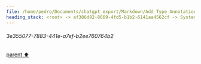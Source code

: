 ```yaml
---
file: /home/pedro/Documents/chatgpt_export/Markdown/Add Type Annotations to Meta.md
heading_stack: <root> -> af386d82-8669-4fd5-b1b2-6141aa4562cf -> System -> c2b49af7-74a2-4c92-a3e7-7d96aa50c9da -> System -> aaa24294-ad58-49fe-afce-ac71c5587460 -> User -> 42890c8a-58d9-4ccd-94b1-4878473cde35 -> Assistant -> 3e355077-7883-441e-a7ef-b2ee760764b2
---
```

###### 3e355077-7883-441e-a7ef-b2ee760764b2
[parent ⬆️](#42890c8a-58d9-4ccd-94b1-4878473cde35)
